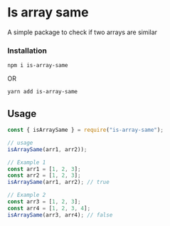 # Is array same

A simple package to check if two arrays are similar

### Installation

```terminal
npm i is-array-same
```

OR

```terminal
yarn add is-array-same
```

## Usage

```javascript
const { isArraySame } = require("is-array-same");

// usage
isArraySame(arr1, arr2));

// Example 1
const arr1 = [1, 2, 3];
const arr2 = [1, 2, 3];
isArraySame(arr1, arr2); // true

// Example 2
const arr3 = [1, 2, 3];
const arr4 = [1, 2, 3, 4];
isArraySame(arr3, arr4); // false

```
